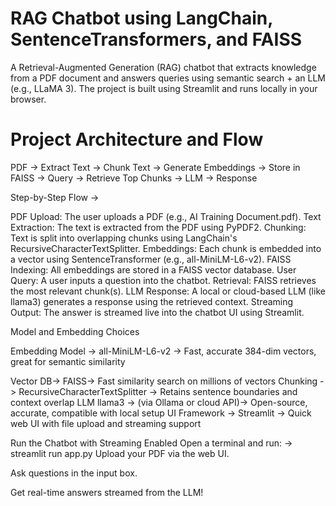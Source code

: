 #  RAG Chatbot using LangChain, SentenceTransformers, and FAISS

A Retrieval-Augmented Generation (RAG) chatbot that extracts knowledge from a PDF document and answers queries using semantic search + an LLM (e.g., LLaMA 3). The project is built using Streamlit and runs locally in your browser.


# Project Architecture and Flow

PDF → Extract Text → Chunk Text → Generate Embeddings → Store in FAISS → Query → Retrieve Top Chunks → LLM → Response

Step-by-Step Flow -> 

PDF Upload: The user uploads a PDF (e.g., AI Training Document.pdf).
Text Extraction: The text is extracted from the PDF using PyPDF2.
Chunking: Text is split into overlapping chunks using LangChain's RecursiveCharacterTextSplitter.
Embeddings: Each chunk is embedded into a vector using SentenceTransformer (e.g., all-MiniLM-L6-v2).
FAISS Indexing: All embeddings are stored in a FAISS vector database.
User Query: A user inputs a question into the chatbot.
Retrieval: FAISS retrieves the most relevant chunk(s).
LLM Response: A local or cloud-based LLM (like llama3) generates a response using the retrieved context.
Streaming Output: The answer is streamed live into the chatbot UI using Streamlit.


Model and Embedding Choices


Embedding Model	-> all-MiniLM-L6-v2	-> Fast, accurate 384-dim vectors, great for semantic similarity

Vector DB->	FAISS->	Fast similarity search on millions of vectors
Chunking ->	RecursiveCharacterTextSplitter ->	Retains sentence boundaries and context overlap
LLM	llama3 -> (via Ollama or cloud API)->	    Open-source, accurate, compatible with local setup
UI Framework ->	Streamlit      ->             	Quick web UI with file upload and streaming support

Run the Chatbot with Streaming Enabled
Open a terminal and run: -> streamlit run app.py
Upload your PDF via the web UI.

Ask questions in the input box.

Get real-time answers streamed from the LLM!